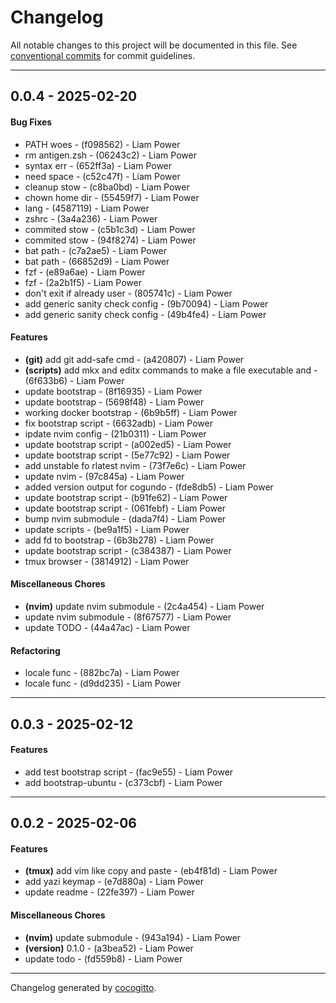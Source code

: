 # Changelog
All notable changes to this project will be documented in this file. See [conventional commits](https://www.conventionalcommits.org/) for commit guidelines.

- - -
## 0.0.4 - 2025-02-20
#### Bug Fixes
- PATH woes - (f098562) - Liam Power
- rm antigen.zsh - (06243c2) - Liam Power
- syntax err - (652ff3a) - Liam Power
- need space - (c52c47f) - Liam Power
- cleanup stow - (c8ba0bd) - Liam Power
- chown home dir - (55459f7) - Liam Power
-  lang - (4587119) - Liam Power
- zshrc - (3a4a236) - Liam Power
- commited stow - (c5b1c3d) - Liam Power
- commited stow - (94f8274) - Liam Power
- bat path - (c7a2ae5) - Liam Power
- bat path - (66852d9) - Liam Power
- fzf - (e89a6ae) - Liam Power
- fzf - (2a2b1f5) - Liam Power
- don't exit if already user - (805741c) - Liam Power
- add generic sanity check config - (9b70094) - Liam Power
- add generic sanity check config - (49b4fe4) - Liam Power
#### Features
- **(git)** add git add-safe cmd - (a420807) - Liam Power
- **(scripts)** add mkx and editx commands to make a file executable and - (6f633b6) - Liam Power
- update bootstrap - (8f16935) - Liam Power
- update bootstrap - (5698f48) - Liam Power
- working docker bootstrap - (6b9b5ff) - Liam Power
- fix bootstrap script - (6632adb) - Liam Power
- ipdate nvim config - (21b0311) - Liam Power
- update bootstrap script - (a002ed5) - Liam Power
- update bootstrap script - (5e77c92) - Liam Power
- add unstable fo rlatest nvim - (73f7e6c) - Liam Power
- update nvim - (97c845a) - Liam Power
- added version output for cogundo - (fde8db5) - Liam Power
- update bootstrap script - (b91fe62) - Liam Power
- update bootstrap script - (061febf) - Liam Power
- bump nvim submodule - (dada7f4) - Liam Power
- update scripts - (be9a1f5) - Liam Power
- add fd to bootstrap - (6b3b278) - Liam Power
- update bootstrap script - (c384387) - Liam Power
- tmux browser - (3814912) - Liam Power
#### Miscellaneous Chores
- **(nvim)** update nvim submodule - (2c4a454) - Liam Power
- update nvim submodule - (8f67577) - Liam Power
- update TODO - (44a47ac) - Liam Power
#### Refactoring
- locale func - (882bc7a) - Liam Power
- locale func - (d9dd235) - Liam Power

- - -

## 0.0.3 - 2025-02-12
#### Features
- add test bootstrap script - (fac9e55) - Liam Power
- add bootstrap-ubuntu - (c373cbf) - Liam Power

- - -

## 0.0.2 - 2025-02-06
#### Features
- **(tmux)** add vim like copy and paste - (eb4f81d) - Liam Power
- add yazi keymap - (e7d880a) - Liam Power
- update readme - (22fe397) - Liam Power
#### Miscellaneous Chores
- **(nvim)** update submodule - (943a194) - Liam Power
- **(version)** 0.1.0 - (a3bea52) - Liam Power
- update todo - (fd559b8) - Liam Power

- - -

Changelog generated by [cocogitto](https://github.com/cocogitto/cocogitto).